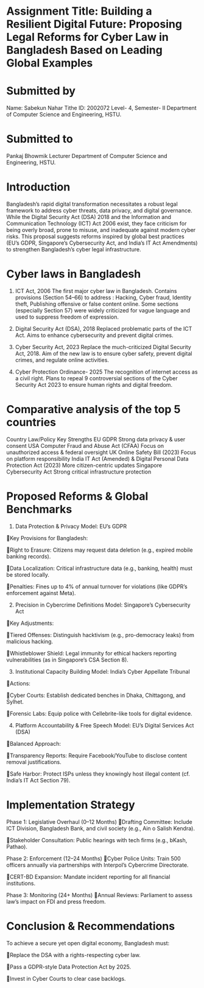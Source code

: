 # Assignment Title: Building a Resilient Digital Future: Proposing Legal Reforms for Cyber Law in Bangladesh Based on Leading Global Examples

# Submitted by
Name: Sabekun Nahar Tithe
ID: 2002072
Level- 4, Semester- II
Department of Computer Science and Engineering, HSTU.

# Submitted to
Pankaj Bhowmik
Lecturer
Department of Computer Science and Engineering, HSTU.


# Introduction
Bangladesh’s rapid digital transformation necessitates a robust legal framework to address cyber threats, data privacy, and digital governance. While the Digital Security Act (DSA) 2018 and the Information and Communication Technology (ICT) Act 2006 exist, they face criticism for being overly broad, prone to misuse, and inadequate against modern cyber risks. This proposal suggests reforms inspired by global best practices (EU’s GDPR, Singapore’s Cybersecurity Act, and India’s IT Act Amendments) to strengthen Bangladesh’s cyber legal infrastructure.

# Cyber laws in Bangladesh
1. ICT Act, 2006
The first major cyber law in Bangladesh.
Contains provisions (Section 54–66) to address : Hacking, Cyber fraud, Identity theft, Publishing offensive or false content online.
Some sections (especially Section 57) were widely criticized for vague language and used to suppress freedom of expression.

2. Digital Security Act (DSA), 2018
Replaced problematic parts of the ICT Act.
Aims to enhance cybersecurity and prevent digital crimes.

3. Cyber Security Act, 2023
Replace the much-criticized Digital Security Act, 2018.
Aim of the new law is to ensure cyber safety, prevent digital crimes, and regulate online activities.

4. Cyber Protection Ordinance- 2025
The recognition of internet access as a civil right.
Plans to repeal 9 controversial sections of the Cyber Security Act 2023 to ensure human rights and digital freedom.

# Comparative analysis of the top 5 countries

Country	Law/Policy	Key Strengths
EU	GDPR	Strong data privacy & user consent
USA	Computer Fraud and Abuse Act (CFAA)	Focus on unauthorized access & federal oversight
UK	Online Safety Bill (2023)	Focus on platform responsibility
India	IT Act (Amended) & Digital Personal Data Protection Act (2023)	More citizen-centric updates
Singapore	Cybersecurity Act	Strong critical infrastructure protection



# Proposed Reforms & Global Benchmarks
1. Data Protection & Privacy
Model: EU’s GDPR

Key Provisions for Bangladesh:

Right to Erasure: Citizens may request data deletion (e.g., expired mobile banking records).

Data Localization: Critical infrastructure data (e.g., banking, health) must be stored locally.

Penalties: Fines up to 4% of annual turnover for violations (like GDPR’s enforcement against Meta).

2. Precision in Cybercrime Definitions
Model: Singapore’s Cybersecurity Act

Key Adjustments:

Tiered Offenses: Distinguish hacktivism (e.g., pro-democracy leaks) from malicious hacking.

Whistleblower Shield: Legal immunity for ethical hackers reporting vulnerabilities (as in Singapore’s CSA Section 8).

3. Institutional Capacity Building
Model: India’s Cyber Appellate Tribunal

Actions:

Cyber Courts: Establish dedicated benches in Dhaka, Chittagong, and Sylhet.

Forensic Labs: Equip police with Cellebrite-like tools for digital evidence.

4. Platform Accountability & Free Speech
Model: EU’s Digital Services Act (DSA)

Balanced Approach:

Transparency Reports: Require Facebook/YouTube to disclose content removal justifications.

Safe Harbor: Protect ISPs unless they knowingly host illegal content (cf. India’s IT Act Section 79).



# Implementation Strategy

Phase 1: Legislative Overhaul (0–12 Months)
Drafting Committee: Include ICT Division, Bangladesh Bank, and civil society (e.g., Ain o Salish Kendra).

Stakeholder Consultation: Public hearings with tech firms (e.g., bKash, Pathao).

Phase 2: Enforcement (12–24 Months)
Cyber Police Units: Train 500 officers annually via partnerships with Interpol’s Cybercrime Directorate.

CERT-BD Expansion: Mandate incident reporting for all financial institutions.

Phase 3: Monitoring (24+ Months)
Annual Reviews: Parliament to assess law’s impact on FDI and press freedom.


# Conclusion & Recommendations
To achieve a secure yet open digital economy, Bangladesh must:

Replace the DSA with a rights-respecting cyber law.

Pass a GDPR-style Data Protection Act by 2025.

Invest in Cyber Courts to clear case backlogs.
